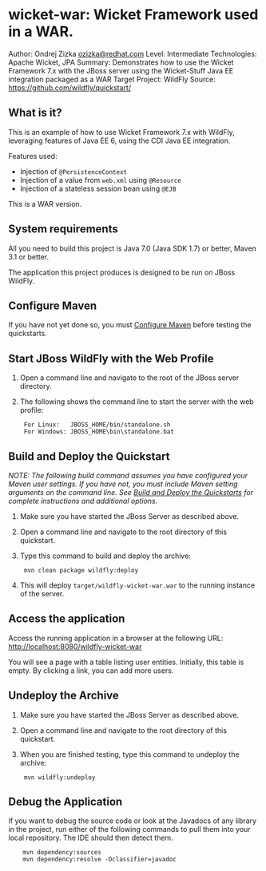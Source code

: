 wicket-war: Wicket Framework used in a WAR.
===========================================
Author: Ondrej Zizka <ozizka@redhat.com>
Level: Intermediate
Technologies: Apache Wicket, JPA
Summary: Demonstrates how to use the Wicket Framework 7.x with the JBoss server using the Wicket-Stuff Java EE integration packaged as a WAR
Target Project: WildFly
Source: <https://github.com/wildfly/quickstart/>

What is it?
-----------

This is an example of how to use Wicket Framework 7.x with WildFly, leveraging features of Java EE 6, using the CDI Java EE integration.

Features used:

 * Injection of `@PersistenceContext`
 * Injection of a value from `web.xml` using `@Resource`
 * Injection of a stateless session bean using `@EJB`

This is a WAR version.


System requirements
-------------------

All you need to build this project is Java 7.0 (Java SDK 1.7) or better, Maven 3.1 or better.

The application this project produces is designed to be run on JBoss WildFly.

 
Configure Maven
---------------

If you have not yet done so, you must [Configure Maven](../README.md#mavenconfiguration) before testing the quickstarts.


Start JBoss WildFly with the Web Profile
-------------------------

1. Open a command line and navigate to the root of the JBoss server directory.
2. The following shows the command line to start the server with the web profile:

        For Linux:   JBOSS_HOME/bin/standalone.sh
        For Windows: JBOSS_HOME\bin\standalone.bat



Build and Deploy the Quickstart
-------------------------

_NOTE: The following build command assumes you have configured your Maven user settings. If you have not, you must include Maven setting arguments on the command line. See [Build and Deploy the Quickstarts](../README.md#buildanddeploy) for complete instructions and additional options._

1. Make sure you have started the JBoss Server as described above.
2. Open a command line and navigate to the root directory of this quickstart.
3. Type this command to build and deploy the archive:

        mvn clean package wildfly:deploy

4. This will deploy `target/wildfly-wicket-war.war` to the running instance of the server.



Access the application
----------------------

Access the running application in a browser at the following URL:  <http://localhost:8080/wildfly-wicket-war>

You will see a page with a table listing user entities. Initially, this table is empty.  By clicking a link, you can add more users.


Undeploy the Archive
--------------------

1. Make sure you have started the JBoss Server as described above.
2. Open a command line and navigate to the root directory of this quickstart.
3. When you are finished testing, type this command to undeploy the archive:

        mvn wildfly:undeploy


Debug the Application
------------------------------------

If you want to debug the source code or look at the Javadocs of any library in the project, 
run either of the following commands to pull them into your local repository. The IDE should then detect them.

        mvn dependency:sources
        mvn dependency:resolve -Dclassifier=javadoc
